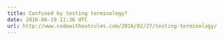 ```yaml
---
title: Confused by testing terminology?
date: 2016-06-19 11:36 UTC
url: http://www.codewithoutrules.com/2016/02/27/testing-terminology/
---
```


